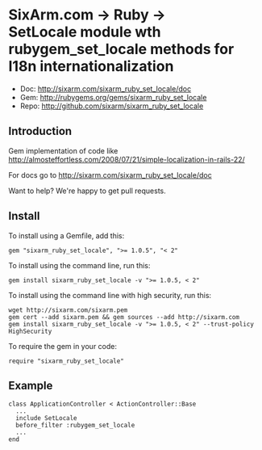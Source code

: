 # SixArm.com → Ruby → <br> SetLocale module wth rubygem_set_locale methods for I18n internationalization

* Doc: <http://sixarm.com/sixarm_ruby_set_locale/doc>
* Gem: <http://rubygems.org/gems/sixarm_ruby_set_locale>
* Repo: <http://github.com/sixarm/sixarm_ruby_set_locale>
<!--header-shut-->


## Introduction

Gem implementation of code like http://almosteffortless.com/2008/07/21/simple-localization-in-rails-22/

For docs go to <http://sixarm.com/sixarm_ruby_set_locale/doc>

Want to help? We're happy to get pull requests.


<!--install-opent-->

## Install

To install using a Gemfile, add this:

    gem "sixarm_ruby_set_locale", ">= 1.0.5", "< 2"

To install using the command line, run this:

    gem install sixarm_ruby_set_locale -v ">= 1.0.5, < 2"

To install using the command line with high security, run this:

    wget http://sixarm.com/sixarm.pem
    gem cert --add sixarm.pem && gem sources --add http://sixarm.com
    gem install sixarm_ruby_set_locale -v ">= 1.0.5, < 2" --trust-policy HighSecurity

To require the gem in your code:

    require "sixarm_ruby_set_locale"

<!--install-shut-->


## Example

    class ApplicationController < ActionController::Base
      ...
      include SetLocale
      before_filter :rubygem_set_locale
      ...
    end

